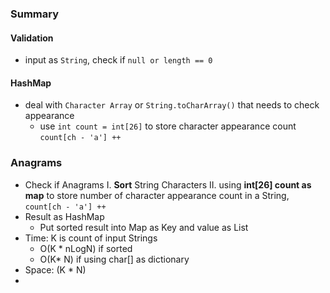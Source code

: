### Summary
#### Validation
- input as `String`, check if `null or length == 0`
#### HashMap
- deal with `Character Array` or `String.toCharArray()` that needs to check appearance
	- use `int count = int[26]` to store character appearance count `count[ch - 'a'] ++`
###  Anagrams
- Check if Anagrams
	I. **Sort** String Characters 
	II. using **int[26] count as map** to store number of character appearance count in a String, `count[ch - 'a'] ++`
- Result as HashMap
	- Put sorted result into Map as Key and value as List<String>
- Time: K is count of input Strings
	- O(K * nLogN)  if sorted
	- O(K* N) if using char[] as dictionary
- Space: (K * N)
- 
<!--stackedit_data:
eyJoaXN0b3J5IjpbLTE4NTM1MTQ4NjQsLTIzMzY2Mzk3NSwyOT
A0NjM5NSwtMTU2MjU5Mjg3MCwtNTAwMzU4MTE1XX0=
-->